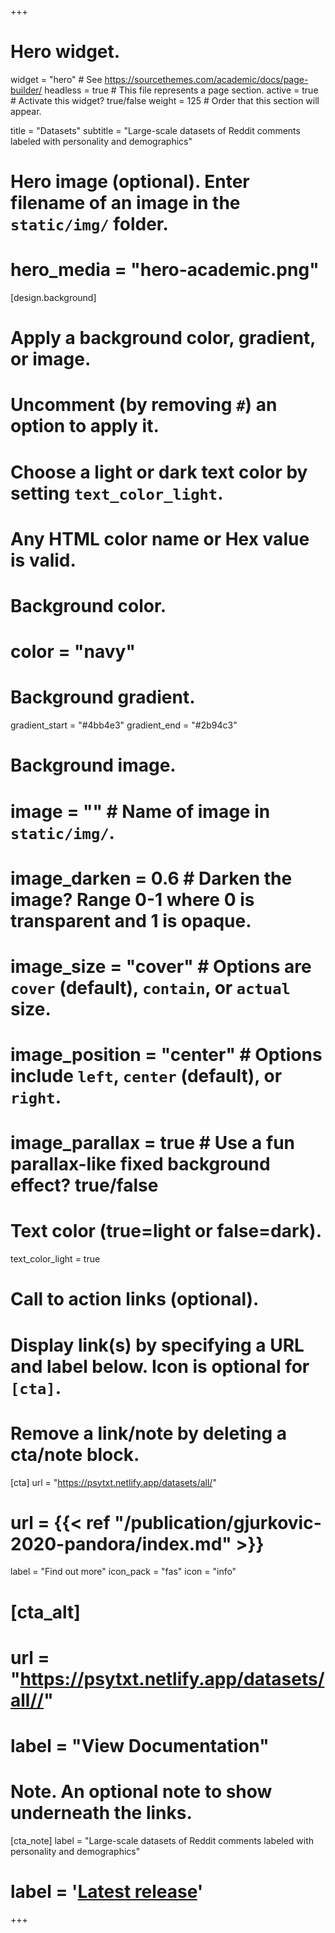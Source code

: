 +++
# Hero widget.
widget = "hero"  # See https://sourcethemes.com/academic/docs/page-builder/
headless = true  # This file represents a page section.
active = true  # Activate this widget? true/false
weight = 125  # Order that this section will appear.

title = "Datasets"
subtitle = "Large-scale datasets of Reddit comments labeled with personality and demographics"

# Hero image (optional). Enter filename of an image in the `static/img/` folder.
# hero_media = "hero-academic.png"

[design.background]
  # Apply a background color, gradient, or image.
  #   Uncomment (by removing `#`) an option to apply it.
  #   Choose a light or dark text color by setting `text_color_light`.
  #   Any HTML color name or Hex value is valid.

  # Background color.
  # color = "navy"
  
  # Background gradient.
  gradient_start = "#4bb4e3"
  gradient_end = "#2b94c3"
  
  # Background image.
  # image = ""  # Name of image in `static/img/`.
  # image_darken = 0.6  # Darken the image? Range 0-1 where 0 is transparent and 1 is opaque.
  # image_size = "cover"  #  Options are `cover` (default), `contain`, or `actual` size.
  # image_position = "center"  # Options include `left`, `center` (default), or `right`.
  # image_parallax = true  # Use a fun parallax-like fixed background effect? true/false
  
  # Text color (true=light or false=dark).
  text_color_light = true

# Call to action links (optional).
#   Display link(s) by specifying a URL and label below. Icon is optional for `[cta]`.
#   Remove a link/note by deleting a cta/note block.
[cta]
  url = "https://psytxt.netlify.app/datasets/all/"
  # url = {{< ref "/publication/gjurkovic-2020-pandora/index.md" >}}
  label = "Find out more"
  icon_pack = "fas"
  icon = "info"
  
# [cta_alt]
 # url = "https://psytxt.netlify.app/datasets/all//"
 # label = "View Documentation"

# Note. An optional note to show underneath the links.
 [cta_note]
 label = "Large-scale datasets of Reddit comments labeled with personality and demographics"
#  label = '<a class="js-github-release" href="https://sourcethemes.com/academic/updates" data-repo="gcushen/# hugo-academic">Latest release<!-- V --></a>'
+++